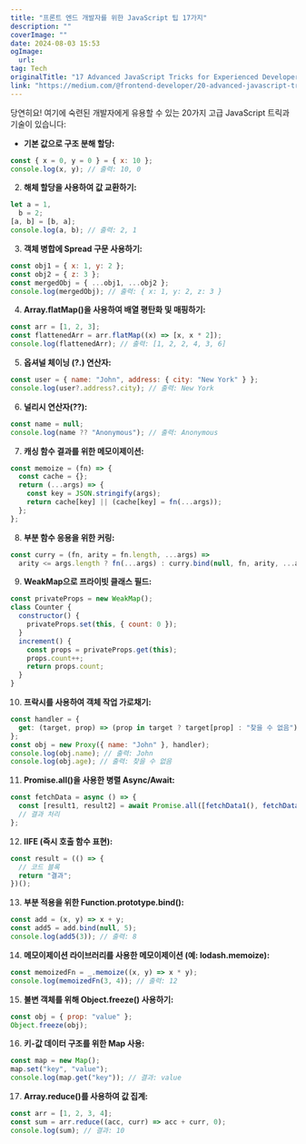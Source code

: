 ```yaml
---
title: "프론트 엔드 개발자를 위한 JavaScript 팁 17가지"
description: ""
coverImage: ""
date: 2024-08-03 15:53
ogImage: 
  url: 
tag: Tech
originalTitle: "17 Advanced JavaScript Tricks for Experienced Developers "
link: "https://medium.com/@frontend-developer/20-advanced-javascript-tricks-for-experienced-developers-03a1b9b23e3b"
---
```




당연히요! 여기에 숙련된 개발자에게 유용할 수 있는 20가지 고급 JavaScript 트릭과 기술이 있습니다:

- **기본 값으로 구조 분해 할당:**

```js
const { x = 0, y = 0 } = { x: 10 };
console.log(x, y); // 출력: 10, 0
```

<div class="content-ad"></div>

2. **해체 할당을 사용하여 값 교환하기:**

```js
let a = 1,
  b = 2;
[a, b] = [b, a];
console.log(a, b); // 출력: 2, 1
```

3. **객체 병합에 Spread 구문 사용하기:**

```js
const obj1 = { x: 1, y: 2 };
const obj2 = { z: 3 };
const mergedObj = { ...obj1, ...obj2 };
console.log(mergedObj); // 출력: { x: 1, y: 2, z: 3 }
```

<div class="content-ad"></div>

4. **Array.flatMap()을 사용하여 배열 평탄화 및 매핑하기:**

```js
const arr = [1, 2, 3];
const flattenedArr = arr.flatMap((x) => [x, x * 2]);
console.log(flattenedArr); // 출력: [1, 2, 2, 4, 3, 6]
```

5. **옵셔널 체이닝 (?.) 연산자:**

```js
const user = { name: "John", address: { city: "New York" } };
console.log(user?.address?.city); // 출력: New York
```

<div class="content-ad"></div>

6. **널리시 연산자(??):**

```js
const name = null;
console.log(name ?? "Anonymous"); // 출력: Anonymous
```

7. **캐싱 함수 결과를 위한 메모이제이션:**

```js
const memoize = (fn) => {
  const cache = {};
  return (...args) => {
    const key = JSON.stringify(args);
    return cache[key] || (cache[key] = fn(...args));
  };
};
```

<div class="content-ad"></div>

8. **부분 함수 응용을 위한 커링:**

```js
const curry = (fn, arity = fn.length, ...args) =>
  arity <= args.length ? fn(...args) : curry.bind(null, fn, arity, ...args);
```

9. **WeakMap으로 프라이빗 클래스 필드:**

```js
const privateProps = new WeakMap();
class Counter {
  constructor() {
    privateProps.set(this, { count: 0 });
  }
  increment() {
    const props = privateProps.get(this);
    props.count++;
    return props.count;
  }
}
```

<div class="content-ad"></div>

10. **프락시를 사용하여 객체 작업 가로채기:**

```js
const handler = {
  get: (target, prop) => (prop in target ? target[prop] : "찾을 수 없음"),
};
const obj = new Proxy({ name: "John" }, handler);
console.log(obj.name); // 출력: John
console.log(obj.age); // 출력: 찾을 수 없음
```

11. **Promise.all()을 사용한 병렬 Async/Await:**

```js
const fetchData = async () => {
  const [result1, result2] = await Promise.all([fetchData1(), fetchData2()]);
  // 결과 처리
};
```

<div class="content-ad"></div>

12. **IIFE (즉시 호출 함수 표현):**

```js
const result = (() => {
  // 코드 블록
  return "결과";
})();
```

13. **부분 적용을 위한 Function.prototype.bind():**

```js
const add = (x, y) => x + y;
const add5 = add.bind(null, 5);
console.log(add5(3)); // 출력: 8
```

<div class="content-ad"></div>

14. **메모이제이션 라이브러리를 사용한 메모이제이션 (예: lodash.memoize):**

```js
const memoizedFn = _.memoize((x, y) => x * y);
console.log(memoizedFn(3, 4)); // 출력: 12
```

15. **불변 객체를 위해 Object.freeze() 사용하기:**

```js
const obj = { prop: "value" };
Object.freeze(obj);
```

<div class="content-ad"></div>

16. **키-값 데이터 구조를 위한 Map 사용:**

```js
const map = new Map();
map.set("key", "value");
console.log(map.get("key")); // 결과: value
```

17. **Array.reduce()를 사용하여 값 집계:**

```js
const arr = [1, 2, 3, 4];
const sum = arr.reduce((acc, curr) => acc + curr, 0);
console.log(sum); // 결과: 10
```

